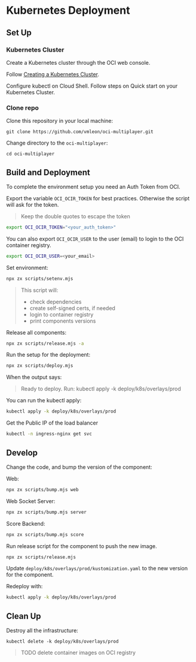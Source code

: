 # Kubernetes Deployment

## Set Up

### Kubernetes Cluster

Create a Kubernetes cluster through the OCI web console.

Follow [Creating a Kubernetes Cluster](https://docs.oracle.com/en-us/iaas/Content/ContEng/Tasks/contengcreatingclusterusingoke.htm).

Configure kubectl on Cloud Shell. Follow steps on Quick start on your Kubernetes Cluster.

### Clone repo

Clone this repository in your local machine:

```
git clone https://github.com/vmleon/oci-multiplayer.git
```

Change directory to the `oci-multiplayer`:

```
cd oci-multiplayer
```

## Build and Deployment

To complete the environment setup you need an Auth Token from OCI.

Export the variable `OCI_OCIR_TOKEN` for best practices. Otherwise the script will ask for the token.

> Keep the double quotes to escape the token

```bash
export OCI_OCIR_TOKEN="<your_auth_token>"
```

You can also export `OCI_OCIR_USER` to the user (email) to login to the OCI container registry.

```bash
export OCI_OCIR_USER=<your_email>
```

Set environment:
```bash
npx zx scripts/setenv.mjs
```

> This script will:
> - check dependencies
> - create self-signed certs, if needed
> - login to container registry
> - print components versions

Release all components:
```bash
npx zx scripts/release.mjs -a
```

Run the setup for the deployment:
```bash
npx zx scripts/deploy.mjs
```

When the output says:
> Ready to deploy.
> Run: kubectl apply -k deploy/k8s/overlays/prod

You can run the kubectl apply:
```bash
kubectl apply -k deploy/k8s/overlays/prod
```

Get the Public IP of the load balancer
```bash
kubectl -n ingress-nginx get svc
```

## Develop

Change the code, and bump the version of the component:

Web:
```bash
npx zx scripts/bump.mjs web
```

Web Socket Server:
```bash
npx zx scripts/bump.mjs server
```

Score Backend:
```bash
npx zx scripts/bump.mjs score
```

Run release script for the component to push the new image.
```bash
npx zx scripts/release.mjs
```

Update `deploy/k8s/overlays/prod/kustomization.yaml` to the new version for the component.

Redeploy with:
```bash
kubectl apply -k deploy/k8s/overlays/prod
```

## Clean Up

Destroy all the infrastructure:

```
kubectl delete -k deploy/k8s/overlays/prod
```

> TODO delete container images on OCI registry